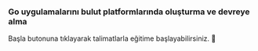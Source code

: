 ### Go uygulamalarını bulut platformlarında oluşturma ve devreye alma

Başla butonuna tıklayarak talimatlarla eğitime başlayabilirsiniz. 🚀  
